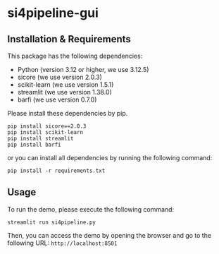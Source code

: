 # si4pipeline-gui

## Installation & Requirements
This package has the following dependencies:
- Python (version 3.12 or higher, we use 3.12.5)
- sicore (we use version 2.0.3)
- scikit-learn (we use version 1.5.1)
- streamlit (we use version 1.38.0)
- barfi (we use version 0.7.0)

Please install these dependencies by pip.
```
pip install sicore==2.0.3
pip install scikit-learn
pip install streamlit
pip install barfi
```
or you can install all dependencies by running the following command:
```
pip install -r requirements.txt
```

## Usage
To run the demo, please execute the following command:
```
streamlit run si4pipeline.py
```
Then, you can access the demo by opening the browser and go to the following URL:
```http://localhost:8501```

